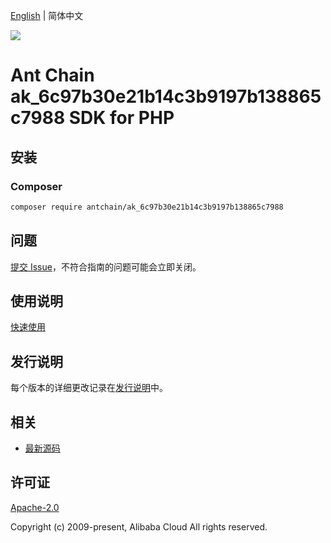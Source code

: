 [English](README.md) | 简体中文

![](https://aliyunsdk-pages.alicdn.com/icons/AlibabaCloud.svg)

# Ant Chain ak_6c97b30e21b14c3b9197b138865c7988 SDK for PHP

## 安装

### Composer

```bash
composer require antchain/ak_6c97b30e21b14c3b9197b138865c7988
```

## 问题

[提交 Issue](https://github.com/alipay/antchain-openapi-prod-sdk/issues/new)，不符合指南的问题可能会立即关闭。

## 使用说明

[快速使用](https://github.com/alipay/antchain-openapi-prod-sdk)

## 发行说明

每个版本的详细更改记录在[发行说明](./ChangeLog.txt)中。

## 相关

* [最新源码](https://github.com/antchain-openapi-sdk-php)

## 许可证

[Apache-2.0](http://www.apache.org/licenses/LICENSE-2.0)

Copyright (c) 2009-present, Alibaba Cloud All rights reserved.
